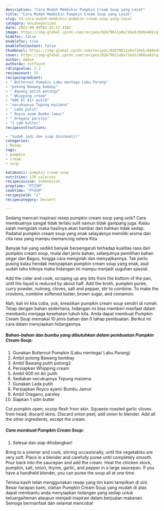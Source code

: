 ```yaml
---
description: "Cara Mudah Membikin Pumpkin Cream Soup yang Lezat"
title: "Cara Mudah Membikin Pumpkin Cream Soup yang Lezat"
slug: 53-cara-mudah-membikin-pumpkin-cream-soup-yang-lezat
category: Uncategorized
date: 2022-09-09T02:53:57.438Z
image: https://img-global.cpcdn.com/recipes/02679611a0a716e5/680x482cq70/pumpkin-cream-soup-foto-resep-utama.jpg
hideToc: false
enableToc: true
enableTocContent: false
thumbnail: https://img-global.cpcdn.com/recipes/02679611a0a716e5/680x482cq70/pumpkin-cream-soup-foto-resep-utama.jpg
cover: https://img-global.cpcdn.com/recipes/02679611a0a716e5/680x482cq70/pumpkin-cream-soup-foto-resep-utama.jpg
author: Admin
authorAv: notfound
ratingvalue: 3.3
reviewcount: 15
recipeingredient:
- " Butternut Pumpkin Labu mentega Labu Parang"
- "potong Bawang bombay"
- " Bawang putih potong2"
- " Whipping cream"
- "600 ml Air putih"
- "secukupnya Tepung maizena"
- " Lada putih"
- " Royco ayam Bumbu Jamur"
- " Oregano parsley"
- "1 sdm butter"
recipeinstructions:

- "Sudah jadi dan siap dinikmati!"
categories:
- Resep
tags:
- pumpkin
- cream
- soup

katakunci: pumpkin cream soup 
nutrition: 170 calories
recipecuisine: Indonesian
preptime: "PT25M"
cooktime: "PT45M"
recipeyield: "2"
recipecategory: Dessert

---
```





Sedang mencari inspirasi resep pumpkin cream soup yang unik? Cara membuatnya sangat tidak terlalu sulit namun tidak gampang juga. Kalau salah mengolah maka hasilnya akan hambar dan bahkan tidak sedap. Padahal pumpkin cream soup yang enak selayaknya memiliki aroma dan cita rasa yang mampu memancing selera Kita.





Banyak hal yang sedikit banyak berpengaruh terhadap kualitas rasa dari pumpkin cream soup, mulai dari jenis bahan, selanjutnya pemilihan bahan segar dan Bagus, hingga cara mengolah dan menyajikannya. Tak perlu pusing kalau hendak menyiapkan pumpkin cream soup yang enak,      asal sudah tahu triknya maka hidangan ini mampu menjadi suguhan spesial.














Add the cider and cook, scraping up any bits from the bottom of the pan, until the liquid is reduced by about half. Add the broth, pumpkin purée, curry powder, nutmeg, cloves, salt and pepper, stir to combine. To make the croutons, combine softened butter, brown sugar, and cinnamon.






Nah, kali ini kita coba, yuk, kreasikan pumpkin cream soup sendiri di rumah. Tetap dengan bahan sederhana, hidangan ini bisa memberi manfaat dalam membantu menjaga kesehatan tubuh kita. Anda dapat membuat Pumpkin Cream Soup memakai 10 jenis bahan dan 0 tahap pembuatan. Berikut ini cara dalam menyiapkan hidangannya.

<!--inarticleads1-->

##### Bahan-bahan dan bumbu yang dibutuhkan dalam pembuatan Pumpkin Cream Soup:

1. Gunakan  Butternut Pumpkin (Labu mentega/ Labu Parang)
1. Ambil potong Bawang bombay
1. Ambil  Bawang putih potong2
1. Persiapkan  Whipping cream
1. Ambil 600 ml Air putih
1. Sediakan secukupnya Tepung maizena
1. Gunakan  Lada putih
1. Persiapkan  Royco ayam/ Bumbu Jamur
1. Ambil  Oregano, parsley
1. Siapkan 1 sdm butter


Cut pumpkin open; scoop flesh from skin. Squeeze roasted garlic cloves from head; discard skins. Discard onion peel; add onion to blender. Add all the other ingredients, except the cream. 

<!--inarticleads2-->

##### Cara membuat Pumpkin Cream Soup:


1. Selesai dan siap dihidangkan!

Bring to a simmer and cook, stirring occasionally, until the vegetables are very soft. Place in a blender and carefully puree until completely smooth. Pour back into the saucepan and add the cream. Heat the chicken stock, pumpkin, salt, onion, thyme, garlic, and pepper in a large saucepan. If you have a handheld blender, you can puree the soup all at one time. 

Terima kasih telah menggunakan resep yang tim kami tampilkan di sini. Besar harapan kami, olahan Pumpkin Cream Soup yang mudah di atas dapat membantu anda menyiapkan hidangan yang sedap untuk keluarga/teman ataupun menjadi inspirasi dalam berjualan makanan. Semoga bermanfaat dan selamat mencoba!
